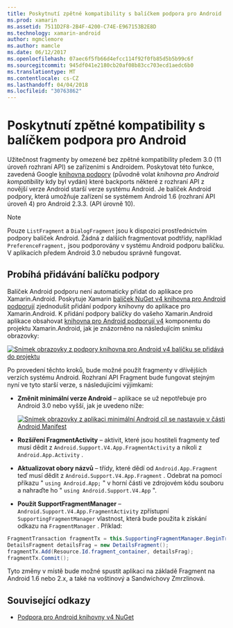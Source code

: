 ```yaml
---
title: Poskytnutí zpětné kompatibility s balíčkem podpora pro Android
ms.prod: xamarin
ms.assetid: 7511D2F8-2B4F-4200-C74E-E967153B2E8D
ms.technology: xamarin-android
author: mgmclemore
ms.author: mamcle
ms.date: 06/12/2017
ms.openlocfilehash: 07aec6f5fb66d4efcc114f92f0fb85d5b5b99c6f
ms.sourcegitcommit: 945df041e2180cb20af08b83cc703ecd1aedc6b0
ms.translationtype: MT
ms.contentlocale: cs-CZ
ms.lasthandoff: 04/04/2018
ms.locfileid: "30763862"
---
```

# <a name="providing-backwards-compatibility-with-the-android-support-package"></a>Poskytnutí zpětné kompatibility s balíčkem podpora pro Android

Užitečnost fragmenty by omezené bez zpětné kompatibility předem 3.0 (11 úroveň rozhraní API) se zařízeními s Androidem. Poskytovat této funkce, zavedená Google [knihovna podpory](http://developer.android.com/sdk/compatibility-library.html) (původně volat *knihovna pro Android kompatibility* kdy byl vydán) které backports některé z rozhraní API z novější verze Android starší verze systému Android. Je balíček Android podpory, která umožňuje zařízení se systémem Android 1.6 (rozhraní API úroveň 4) pro Android 2.3.3. (API úrovně 10).

> [!NOTE]
> Pouze `ListFragment` a `DialogFragment` jsou k dispozici prostřednictvím podpory balíček Android. Žádná z dalších fragmentovat podtřídy, například `PreferenceFragment,` jsou podporovány v systému Android podporu balíčku. V aplikacích předem Android 3.0 nebudou správně fungovat. 


## <a name="adding-the-support-package"></a>Probíhá přidávání balíčku podpory

Balíček Android podporu není automaticky přidat do aplikace pro Xamarin.Android. Poskytuje Xamarin [balíček NuGet v4 knihovna pro Android podporují](https://www.nuget.org/packages/Xamarin.Android.Support.v4/) zjednodušit přidání podpory knihovny do aplikace pro Xamarin.Android. K přidání podpory balíčky do vašeho Xamarin.Android aplikace obsahovat [knihovna pro Android podporují v4](https://www.nuget.org/packages/Xamarin.Android.Support.v4/) komponentu do projektu Xamarin.Android, jak je znázorněno na následujícím snímku obrazovky: 

[![Snímek obrazovky z podpory knihovna pro Android v4 balíčku se přidává do projektu](providing-backwards-compatibility-images/02-sml.png)](providing-backwards-compatibility-images/02.png#lightbox)

Po provedení těchto kroků, bude možné použít fragmenty v dřívějších verzích systému Android. Rozhraní API Fragment bude fungovat stejným nyní ve tyto starší verze, s následujícími výjimkami: 

-   **Změnit minimální verze Android** &ndash; aplikace se už nepotřebuje pro Android 3.0 nebo vyšší, jak je uvedeno níže: 

    [![Snímek obrazovky z aplikaci minimální Android cíl se nastavuje v části Android Manifest](providing-backwards-compatibility-images/03-sml.png)](providing-backwards-compatibility-images/03.png#lightbox)

-   **Rozšíření FragmentActivity** &ndash; aktivit, které jsou hostiteli fragmenty teď musí dědit z `Android.Support.V4.App.FragmentActivity` a nikoli z `Android.App.Activity` . 

-   **Aktualizovat obory názvů** &ndash; třídy, které dědí od `Android.App.Fragment` teď musí dědit z `Android.Support.V4.App.Fragment` . Odebrat na pomocí příkazu " `using Android.App;` " v horní části ve zdrojovém kódu souboru a nahraďte ho " `using Android.Support.V4.App` ". 

-   **Použít SupportFragmentManager** &ndash; `Android.Support.V4.App.FragmentActivity` zpřístupní `SupportingFragmentManager` vlastnost, která bude použita k získání odkazu na `FragmentManager` . Příklad: 

```csharp
FragmentTransaction fragmentTx = this.SupportingFragmentManager.BeginTransaction();
DetailsFragment detailsFrag = new DetailsFragment();
fragmentTx.Add(Resource.Id.fragment_container, detailsFrag);
fragmentTx.Commit();
```

Tyto změny v místě bude možné spustit aplikaci na základě Fragment na Android 1.6 nebo 2.x, a také na voštinový a Sandwichovy Zmrzlinová. 


## <a name="related-links"></a>Související odkazy

- [Podpora pro Android knihovny v4 NuGet](https://www.nuget.org/packages/Xamarin.Android.Support.v4/)
